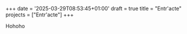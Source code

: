 +++
date = '2025-03-29T08:53:45+01:00'
draft = true
title = "Entr'acte"
projects = ["Entr'acte"]
+++

Hohoho
